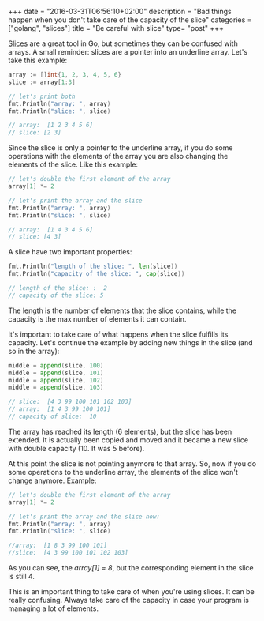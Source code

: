 +++
date = "2016-03-31T06:56:10+02:00"
description = "Bad things happen when you don't take care of the capacity of the slice"
categories = ["golang", "slices"]
title = "Be careful with slice"
type= "post"
+++

[Slices](https://blog.golang.org/slices) are a great tool in Go, but sometimes they can be confused with arrays.
A small reminder: slices are a pointer into an underline array. Let's take this example:

```go
array := []int{1, 2, 3, 4, 5, 6}
slice := array[1:3]

// let's print both
fmt.Println("array: ", array)
fmt.Println("slice: ", slice)

// array:  [1 2 3 4 5 6]
// slice: [2 3]
```
Since the slice is only a pointer to the underline array, if you do some operations with the elements of the array you are also changing the elements of the slice. Like this example:

```go
// let's double the first element of the array
array[1] *= 2

// let's print the array and the slice
fmt.Println("array: ", array)
fmt.Println("slice: ", slice)

// array:  [1 4 3 4 5 6]
// slice: [4 3]
```
A slice have two important properties:

```go
fmt.Println("length of the slice: ", len(slice))
fmt.Println("capacity of the slice: ", cap(slice))

// length of the slice: :  2
// capacity of the slice: 5
```
The length is the number of elements that the slice contains, while the capacity is the max number of elements it can contain.

It's important to take care of what happens when the slice fulfills its capacity. Let's continue the example by adding new things in the slice (and so in the array):

```go
middle = append(slice, 100)
middle = append(slice, 101)
middle = append(slice, 102)
middle = append(slice, 103)

// slice:  [4 3 99 100 101 102 103]
// array:  [1 4 3 99 100 101]
// capacity of slice:  10
```

The array has reached its length (6 elements), but the slice has been extended. It is actually been copied and moved and it became a new slice with double capacity (10. It was 5 before).

At this point the slice is not pointing anymore to that array. So, now if you do some operations to the underline array, the elements of the slice won't change anymore. Example:

```go
// let's double the first element of the array
array[1] *= 2

// let's print the array and the slice now:
fmt.Println("array: ", array)
fmt.Println("slice: ", slice)

//array:  [1 8 3 99 100 101]
//slice:  [4 3 99 100 101 102 103]
```
As you can see, the _array[1] = 8_, but the corresponding element in the slice is still 4.

This is an important thing to take care of when you're using slices. It can be really confusing. Always take care of the capacity in case your program is managing a lot of elements.
